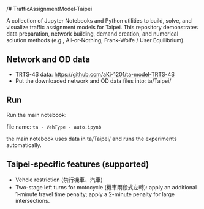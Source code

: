 /# TrafficAssignmentModel‑Taipei

A collection of Jupyter Notebooks and Python utilities to build, solve, and visualize traffic assignment models for Taipei. This repository demonstrates data preparation, network building, demand creation, and numerical solution methods (e.g., All‑or‑Nothing, Frank‑Wolfe / User Equilibrium).

## Network and OD data
- TRTS-4S data: https://github.com/aKi-1201/ta-model-TRTS-4S
- Put the downloaded network and OD data files into: ta/Taipei/

## Run
Run the main notebook:

   file name: `ta - VehType - auto.ipynb`

the main notebook uses data in ta/Taipei/ and runs the experiments automatically.

## Taipei-specific features (supported)
- Vehcle restriction (禁行機車、汽車)
- Two-stage left turns for motocycle (機車兩段式左轉): apply an additional 1-minute travel time penalty; apply a 2-minute penalty for large intersections.
